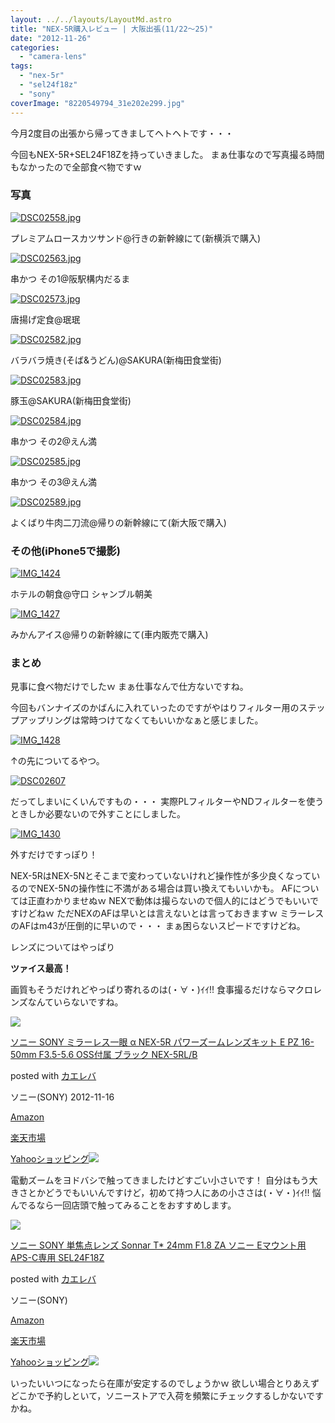 ```yaml
---
layout: ../../layouts/LayoutMd.astro
title: "NEX-5R購入レビュー | 大阪出張(11/22～25)"
date: "2012-11-26"
categories: 
  - "camera-lens"
tags: 
  - "nex-5r"
  - "sel24f18z"
  - "sony"
coverImage: "8220549794_31e202e299.jpg"
---
```


今月2度目の出張から帰ってきましてヘトヘトです・・・

今回もNEX-5R+SEL24F18Zを持っていきました。 まぁ仕事なので写真撮る時間もなかったので全部食べ物ですｗ

### 写真

[![DSC02558.jpg](images/8220549794_31e202e299.jpg)](http://www.flickr.com/photos/67522130@N08/8220549794/ "DSC02558.jpg")

プレミアムロースカツサンド@行きの新幹線にて(新横浜で購入)

[![DSC02563.jpg](images/8220550082_2ac8f6d7c1.jpg)](http://www.flickr.com/photos/67522130@N08/8220550082/ "DSC02563.jpg")

串かつ その1@阪駅構内だるま

[![DSC02573.jpg](images/8219467421_7aa2c7ec27.jpg)](http://www.flickr.com/photos/67522130@N08/8219467421/ "DSC02573.jpg")

唐揚げ定食@珉珉

[![DSC02582.jpg](images/8219467707_1bd1ab3452.jpg)](http://www.flickr.com/photos/67522130@N08/8219467707/ "DSC02582.jpg")

バラバラ焼き(そば&うどん)@SAKURA(新梅田食堂街)

[![DSC02583.jpg](images/8220551266_124812a9e8.jpg)](http://www.flickr.com/photos/67522130@N08/8220551266/ "DSC02583.jpg")

豚玉@SAKURA(新梅田食堂街)

[![DSC02584.jpg](images/8220551618_c8327f910e.jpg)](http://www.flickr.com/photos/67522130@N08/8220551618/ "DSC02584.jpg")

串かつ その2@えん満

[![DSC02585.jpg](images/8220551914_9df8886a72.jpg)](http://www.flickr.com/photos/67522130@N08/8220551914/ "DSC02585.jpg")

串かつ その3@えん満

[![DSC02589.jpg](images/8220552270_84c9bde558.jpg)](http://www.flickr.com/photos/67522130@N08/8220552270/ "DSC02589.jpg")

よくばり牛肉二刀流@帰りの新幹線にて(新大阪で購入)

### その他(iPhone5で撮影)

[![IMG_1424](images/IMG_1424_thumb.jpg "IMG_1424")](//mizuka123.net/wp-content/uploads/2012/11/IMG_1424.jpg)

ホテルの朝食@守口 シャンブル朝美

[![IMG_1427](images/IMG_1427_thumb.jpg "IMG_1427")](//mizuka123.net/wp-content/uploads/2012/11/IMG_1427.jpg)

みかんアイス@帰りの新幹線にて(車内販売で購入)

### まとめ

見事に食べ物だけでしたｗ まぁ仕事なんで仕方ないですね。

今回もバンナイズのかばんに入れていったのですがやはりフィルター用のステップアップリングは常時つけてなくてもいいかなぁと感じました。

[![IMG_1428](images/IMG_1428_thumb.jpg "IMG_1428")](//mizuka123.net/wp-content/uploads/2012/11/IMG_1428.jpg)

↑の先についてるやつ。

[![DSC02607](images/DSC02607_thumb.jpg "DSC02607")](//mizuka123.net/wp-content/uploads/2012/11/DSC02607.jpg)

だってしまいにくいんですもの・・・ 実際PLフィルターやNDフィルターを使うときしか必要ないので外すことにしました。

[![IMG_1430](images/IMG_1430_thumb.jpg "IMG_1430")](//mizuka123.net/wp-content/uploads/2012/11/IMG_1430.jpg)

外すだけですっぽり！

NEX-5RはNEX-5Nとそこまで変わっていないけれど操作性が多少良くなっているのでNEX-5Nの操作性に不満がある場合は買い換えてもいいかも。 AFについては正直わかりませぬｗ NEXで動体は撮らないので個人的にはどうでもいいですけどねｗ ただNEXのAFは早いとは言えないとは言っておきますｗ ミラーレスのAFはm43が圧倒的に早いので・・・ まぁ困らないスピードですけどね。

レンズについてはやっぱり

**ツァイス最高！**

画質もそうだけれどやっぱり寄れるのは(・∀・)ｲｲ!! 食事撮るだけならマクロレンズなんていらないですね。

[![](images/51n%2Bo4uf7WL._SL160_.jpg)](http://www.amazon.co.jp/exec/obidos/ASIN/B009Z3PCII/mizuka123-22/)

[ソニー SONY ミラーレス一眼 α NEX-5R パワーズームレンズキット E PZ 16-50mm F3.5-5.6 OSS付属 ブラック NEX-5RL/B](http://www.amazon.co.jp/exec/obidos/ASIN/B009Z3PCII/mizuka123-22/)

posted with [カエレバ](http://kaereba.com)

ソニー(SONY) 2012-11-16

[Amazon](http://www.amazon.co.jp/gp/search?keywords=%E3%82%BD%E3%83%8B%E3%83%BC%20SONY%20%E3%83%9F%E3%83%A9%E3%83%BC%E3%83%AC%E3%82%B9%E4%B8%80%E7%9C%BC%20%CE%B1%20NEX-5R%20%E3%83%91%E3%83%AF%E3%83%BC%E3%82%BA%E3%83%BC%E3%83%A0%E3%83%AC%E3%83%B3%E3%82%BA%E3%82%AD%E3%83%83%E3%83%88%20E%20PZ%2016-50mm%20F3.5-5.6%20OSS%E4%BB%98%E5%B1%9E%20%E3%83%96%E3%83%A9%E3%83%83%E3%82%AF%20NEX-5RL%2FB&__mk_ja_JP=%E3%82%AB%E3%82%BF%E3%82%AB%E3%83%8A&tag=mizuka123-22)

[楽天市場](https://hb.afl.rakuten.co.jp/hgc/042e7c24.303572e6.042e7c25.e339d30a/?pc=http%3A%2F%2Fsearch.rakuten.co.jp%2Fsearch%2Fmall%2F%25E3%2582%25BD%25E3%2583%258B%25E3%2583%25BC%2520SONY%2520%25E3%2583%259F%25E3%2583%25A9%25E3%2583%25BC%25E3%2583%25AC%25E3%2582%25B9%25E4%25B8%2580%25E7%259C%25BC%2520%25CE%25B1%2520NEX-5R%2520%25E3%2583%2591%25E3%2583%25AF%25E3%2583%25BC%25E3%2582%25BA%25E3%2583%25BC%25E3%2583%25A0%25E3%2583%25AC%25E3%2583%25B3%25E3%2582%25BA%25E3%2582%25AD%25E3%2583%2583%25E3%2583%2588%2520E%2520PZ%252016-50mm%2520F3.5-5.6%2520OSS%25E4%25BB%2598%25E5%25B1%259E%2520%25E3%2583%2596%25E3%2583%25A9%25E3%2583%2583%25E3%2582%25AF%2520NEX-5RL%252FB%2F-%2Ff.1-p.1-s.1-sf.0-st.A-v.2%3Fx%3D0%26scid%3Daf_ich_link_urltxt%26m%3Dhttp%3A%2F%2Fm.rakuten.co.jp%2F)

[Yahooショッピング![](//ad.jp.ap.valuecommerce.com/servlet/gifbanner?sid=3066752&pid=881990642)](//ck.jp.ap.valuecommerce.com/servlet/referral?sid=3066752&pid=881990642&vc_url=http%3A%2F%2Fsearch.shopping.yahoo.co.jp%2Fsearch%3Fp%3D%25E3%2582%25BD%25E3%2583%258B%25E3%2583%25BC%2520SONY%2520%25E3%2583%259F%25E3%2583%25A9%25E3%2583%25BC%25E3%2583%25AC%25E3%2582%25B9%25E4%25B8%2580%25E7%259C%25BC%2520%25CE%25B1%2520NEX-5R%2520%25E3%2583%2591%25E3%2583%25AF%25E3%2583%25BC%25E3%2582%25BA%25E3%2583%25BC%25E3%2583%25A0%25E3%2583%25AC%25E3%2583%25B3%25E3%2582%25BA%25E3%2582%25AD%25E3%2583%2583%25E3%2583%2588%2520E%2520PZ%252016-50mm%2520F3.5-5.6%2520OSS%25E4%25BB%2598%25E5%25B1%259E%2520%25E3%2583%2596%25E3%2583%25A9%25E3%2583%2583%25E3%2582%25AF%2520NEX-5RL%252FB&vcptn=kaereba)

電動ズームをヨドバシで触ってきましたけどすごい小さいです！ 自分はもう大きさとかどうでもいいんですけど，初めて持つ人にあの小ささは(・∀・)ｲｲ!! 悩んでるなら一回店頭で触ってみることをおすすめします。

[![](images/41mrDioiXEL._SL160_.jpg)](http://www.amazon.co.jp/exec/obidos/ASIN/B006HC8D04/mizuka123-22/)

[ソニー SONY 単焦点レンズ Sonnar T\* 24mm F1.8 ZA ソニー Eマウント用 APS-C専用 SEL24F18Z](http://www.amazon.co.jp/exec/obidos/ASIN/B006HC8D04/mizuka123-22/)

posted with [カエレバ](http://kaereba.com)

ソニー(SONY)

[Amazon](http://www.amazon.co.jp/gp/search?keywords=%E3%82%BD%E3%83%8B%E3%83%BC%20SONY%20%E5%8D%98%E7%84%A6%E7%82%B9%E3%83%AC%E3%83%B3%E3%82%BA%20Sonnar%20T%2A%2024mm%20F1.8%20ZA%20%E3%82%BD%E3%83%8B%E3%83%BC%20E%E3%83%9E%E3%82%A6%E3%83%B3%E3%83%88%E7%94%A8%20APS-C%E5%B0%82%E7%94%A8%20SEL24F18Z&__mk_ja_JP=%E3%82%AB%E3%82%BF%E3%82%AB%E3%83%8A&tag=mizuka123-22)

[楽天市場](https://hb.afl.rakuten.co.jp/hgc/042e7c24.303572e6.042e7c25.e339d30a/?pc=http%3A%2F%2Fsearch.rakuten.co.jp%2Fsearch%2Fmall%2F%25E3%2582%25BD%25E3%2583%258B%25E3%2583%25BC%2520SONY%2520%25E5%258D%2598%25E7%2584%25A6%25E7%2582%25B9%25E3%2583%25AC%25E3%2583%25B3%25E3%2582%25BA%2520Sonnar%2520T%252A%252024mm%2520F1.8%2520ZA%2520%25E3%2582%25BD%25E3%2583%258B%25E3%2583%25BC%2520E%25E3%2583%259E%25E3%2582%25A6%25E3%2583%25B3%25E3%2583%2588%25E7%2594%25A8%2520APS-C%25E5%25B0%2582%25E7%2594%25A8%2520SEL24F18Z%2F-%2Ff.1-p.1-s.1-sf.0-st.A-v.2%3Fx%3D0%26scid%3Daf_ich_link_urltxt%26m%3Dhttp%3A%2F%2Fm.rakuten.co.jp%2F)

[Yahooショッピング![](//ad.jp.ap.valuecommerce.com/servlet/gifbanner?sid=3066752&pid=881990642)](//ck.jp.ap.valuecommerce.com/servlet/referral?sid=3066752&pid=881990642&vc_url=http%3A%2F%2Fsearch.shopping.yahoo.co.jp%2Fsearch%3Fp%3D%25E3%2582%25BD%25E3%2583%258B%25E3%2583%25BC%2520SONY%2520%25E5%258D%2598%25E7%2584%25A6%25E7%2582%25B9%25E3%2583%25AC%25E3%2583%25B3%25E3%2582%25BA%2520Sonnar%2520T%252A%252024mm%2520F1.8%2520ZA%2520%25E3%2582%25BD%25E3%2583%258B%25E3%2583%25BC%2520E%25E3%2583%259E%25E3%2582%25A6%25E3%2583%25B3%25E3%2583%2588%25E7%2594%25A8%2520APS-C%25E5%25B0%2582%25E7%2594%25A8%2520SEL24F18Z&vcptn=kaereba)

いったいいつになったら在庫が安定するのでしょうかｗ 欲しい場合とりあえずどこかで予約しといて，ソニーストアで入荷を頻繁にチェックするしかないですかね。
